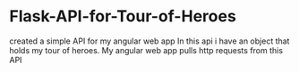 # Flask-API-for-Tour-of-Heroes
created a simple API for my angular web app
In this api i have an object that holds my tour of heroes.
My angular web app pulls http requests from this API
